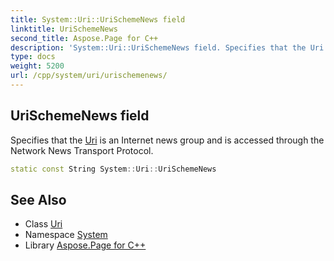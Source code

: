 ```yaml
---
title: System::Uri::UriSchemeNews field
linktitle: UriSchemeNews
second_title: Aspose.Page for C++
description: 'System::Uri::UriSchemeNews field. Specifies that the Uri is an Internet news group and is accessed through the Network News Transport Protocol in C++.'
type: docs
weight: 5200
url: /cpp/system/uri/urischemenews/
---
```

## UriSchemeNews field


Specifies that the [Uri](../) is an Internet news group and is accessed through the Network News Transport Protocol.

```cpp
static const String System::Uri::UriSchemeNews
```

## See Also

* Class [Uri](../)
* Namespace [System](../../)
* Library [Aspose.Page for C++](../../../)

